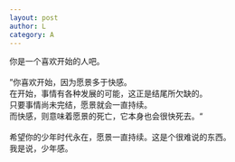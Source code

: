 ```yaml
---
layout: post
author: L
category: A
---
```


你是一个喜欢开始的人吧。<br>
<br>
”你喜欢开始，因为愿景多于快感。<br>
在开始，事情有各种发展的可能，这正是结尾所欠缺的。<br>
只要事情尚未完结，愿景就会一直持续。<br>
而快感，则意味着愿景的死亡，它本身也会很快死去。“<br>
<br>
希望你的少年时代永在，愿景一直持续。这是个很难说的东西。<br>
我是说，少年感。<br>
